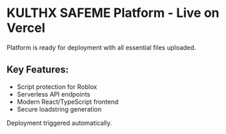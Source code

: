 # KULTHX SAFEME Platform - Live on Vercel

Platform is ready for deployment with all essential files uploaded.

## Key Features:
- Script protection for Roblox
- Serverless API endpoints
- Modern React/TypeScript frontend
- Secure loadstring generation

Deployment triggered automatically.
